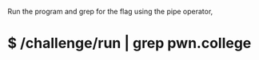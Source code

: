 Run the program and grep for the flag using the pipe operator,

# $ /challenge/run | grep pwn.college
